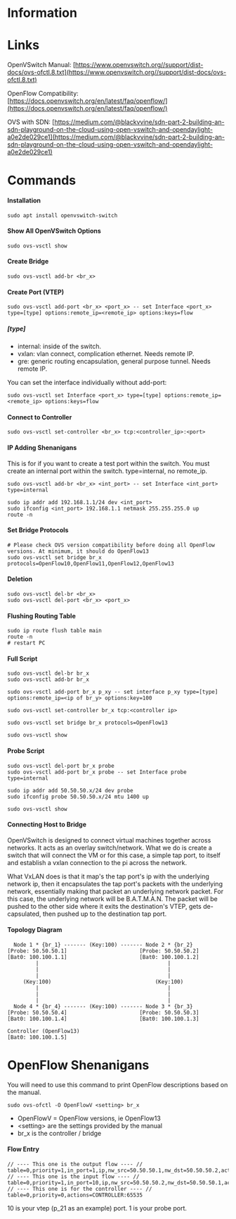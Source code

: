 # Information

# Links

OpenVSwitch Manual:
[https://www.openvswitch.org//support/dist-docs/ovs-ofctl.8.txt](https://www.openvswitch.org//support/dist-docs/ovs-ofctl.8.txt)

OpenFlow Compatibility:
[https://docs.openvswitch.org/en/latest/faq/openflow/](https://docs.openvswitch.org/en/latest/faq/openflow/)

OVS with SDN:
[https://medium.com/@blackvvine/sdn-part-2-building-an-sdn-playground-on-the-cloud-using-open-vswitch-and-opendaylight-a0e2de029ce1](https://medium.com/@blackvvine/sdn-part-2-building-an-sdn-playground-on-the-cloud-using-open-vswitch-and-opendaylight-a0e2de029ce1)
# Commands

#### Installation
```
sudo apt install openvswitch-switch
```
#### Show All OpenVSwitch Options
```
sudo ovs-vsctl show
```
#### Create Bridge
```
sudo ovs-vsctl add-br <br_x>
```
#### Create Port (VTEP)
```
sudo ovs-vsctl add-port <br_x> <port_x> -- set Interface <port_x> type=[type] options:remote_ip=<remote_ip> options:keys=flow 
```
##### \[type\]
* internal: inside of the switch.
* vxlan: vlan connect, complication ethernet. Needs remote IP.
* gre: generic routing encapsulation, general purpose tunnel. Needs remote IP.

You can set the interface individually without add-port:
```
sudo ovs-vsctl set Interface <port_x> type=[type] options:remote_ip=<remote_ip> options:keys=flow 
```
#### Connect to Controller
```
sudo ovs-vsctl set-controller <br_x> tcp:<controller_ip>:<port>
```
#### IP Adding Shenanigans
This is for if you want to create a test port within the switch. You must create an internal port within the switch. type=internal, no remote_ip.
```
sudo ovs-vsctl add-br <br_x> <int_port> -- set Interface <int_port> type=internal
```

```
sudo ip addr add 192.168.1.1/24 dev <int_port>
sudo ifconfig <int_port> 192.168.1.1 netmask 255.255.255.0 up
route -n
```

#### Set Bridge Protocols
```
# Please check OVS version compatibility before doing all OpenFlow versions. At minimum, it should do OpenFlow13
sudo ovs-vsctl set bridge br_x protocols=OpenFlow10,OpenFlow11,OpenFlow12,OpenFlow13
```

#### Deletion
```
sudo ovs-vsctl del-br <br_x>
sudo ovs-vsctl del-port <br_x> <port_x>
```

#### Flushing Routing Table
```
sudo ip route flush table main
route -n
# restart PC
```

#### Full Script
```
sudo ovs-vsctl del-br br_x
sudo ovs-vsctl add-br br_x

sudo ovs-vsctl add-port br_x p_xy -- set interface p_xy type=[type] options:remote_ip=<ip of br_y> options:key=100 

sudo ovs-vsctl set-controller br_x tcp:<controller ip>

sudo ovs-vsctl set bridge br_x protocols=OpenFlow13 

sudo ovs-vsctl show
```
#### Probe Script 
```
sudo ovs-vsctl del-port br_x probe 
sudo ovs-vsctl add-port br_x probe -- set Interface probe type=internal

sudo ip addr add 50.50.50.x/24 dev probe
sudo ifconfig probe 50.50.50.x/24 mtu 1400 up

sudo ovs-vsctl show
```
#### Connecting Host to Bridge

OpenVSwitch is designed to connect virtual machines together across networks. It acts as an overlay switch/network. What we do is create a switch that will connect the VM or for this case, a simple tap port, to itself and establish a vxlan connection to the pi across the network. 

What VxLAN does is that it map's the tap port's ip with the underlying network ip, then it encapsulates the tap port's packets with the underlying network, essentially making that packet an underlying network packet. For this case, the underlying network will be B.A.T.M.A.N. The packet will be pushed to the other side where it exits the destination's VTEP, gets de-capsulated, then pushed up to the destination tap port. 


#### Topology Diagram

```
  Node 1 * {br_1} ------- (Key:100) ------- Node 2 * {br_2}
[Probe: 50.50.50.1]                       [Probe: 50.50.50.2]
[Bat0: 100.100.1.1]                       [Bat0: 100.100.1.2]
         |                                         |
         |                                         |
         |                                         |
     (Key:100)                                 (Key:100)
         |                                         |
         |                                         |
         |                                         |
  Node 4 * {br_4} ------- (Key:100) ------- Node 3 * {br_3}
[Probe: 50.50.50.4]                       [Probe: 50.50.50.3]
[Bat0: 100.100.1.4]                       [Bat0: 100.100.1.3]

Controller (OpenFlow13)
[Bat0: 100.100.1.5]
```
# OpenFlow Shenanigans
You will need to use this command to print OpenFlow descriptions based on the manual.
```
sudo ovs-ofctl -O OpenFlowV <setting> br_x
```
* OpenFlowV = OpenFlow versions, ie OpenFlow13
* \<setting\> are the settings provided by the manual
* br_x is the controller / bridge 

#### Flow Entry 
```
// ---- This one is the output flow ---- //
table=0,priority=1,in_port=1,ip,nw_src=50.50.50.1,nw_dst=50.50.50.2,actions=output:10
// ---- This one is the input flow ---- //
table=0,priority=1,in_port=10,ip,nw_src=50.50.50.2,nw_dst=50.50.50.1,actions=output:1
// ---- This one is for the controller ---- //
table=0,priority=0,actions=CONTROLLER:65535
```

10 is your vtep (p_21 as an example) port. 1 is your probe port. 